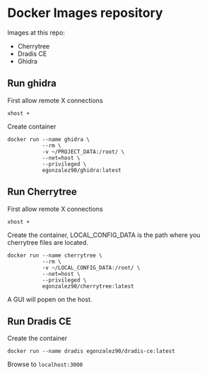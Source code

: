 # Docker Images repository

Images at this repo:
- Cherrytree
- Dradis CE
- Ghidra

## Run ghidra
First allow remote X connections
```
xhost +
```

Create container
```
docker run --name ghidra \
           --rm \
           -v ~/PROJECT_DATA:/root/ \
           --net=host \
           --privileged \
           egonzalez90/ghidra:latest
```
## Run Cherrytree

First allow remote X connections
```
xhost +
```

Create the container, LOCAL_CONFIG_DATA is the path where you cherrytree files are located.
```
docker run --name cherrytree \
           --rm \
           -v ~/LOCAL_CONFIG_DATA:/root/ \
           --net=host \
           --privileged \
           egonzalez90/cherrytree:latest
```

A GUI will popen on the host.

## Run Dradis CE

Create the container

```
docker run --name dradis egonzalez90/dradis-ce:latest
```

Browse to ```localhost:3000```